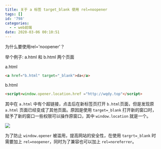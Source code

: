 ```yaml
---
title: 关于 a 标签 target_blank 使用 rel=noopener
tags: []
id: '798'
categories:
  - - web前端
date: 2020-03-06 00:10:51
---
```


为什么要使用rel='noopener'？

举个例子: a.html 和 b.html 两个页面

a.html
```html
<a href="b.html" target="_blank">da</a>
```

b.html

```html
<script>window.opener.location.href ="http://wqdy.top"</script>
```

其中在 `a.html` 中有个超链接，点击后在新标签页打开 `b.html`页面，但是发现原 `a.html` 页面已经变成了其他页面。原因是使用 `target=_blank` 打开新的窗口时，赋予了新的窗口一些权限可以操作原窗口，其中 `window.location` 就是一个。

![](https://cdn.jsdelivr.net/gh/cuilongjin/static@main/img/20210102203759.png)

为了防止 `window.opener` 被滥用，提高网站的安全性，在使用 `targrt=_blank` 时需要加上 `rel=noopener`，同时为了兼容也可以加上 `rel=noreferrer`。

